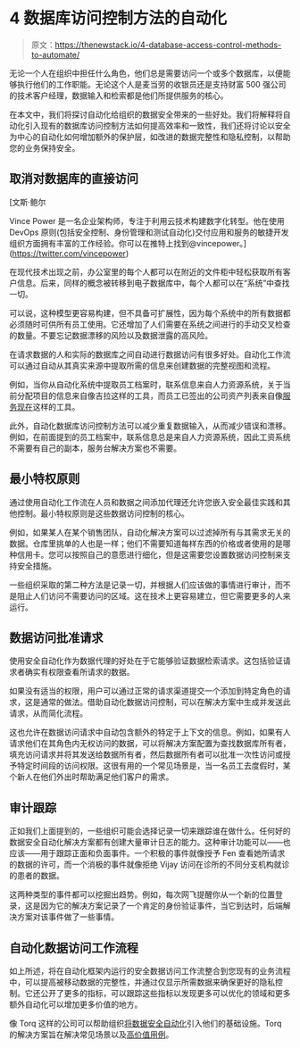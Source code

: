 # 4 数据库访问控制方法的自动化

> 原文：<https://thenewstack.io/4-database-access-control-methods-to-automate/>

无论一个人在组织中担任什么角色，他们总是需要访问一个或多个数据库，以便能够执行他们的工作职能。无论这个人是麦当劳的收银员还是支持财富 500 强公司的技术客户经理，数据输入和检索都是他们所提供服务的核心。

在本文中，我们将探讨自动化给组织的数据安全带来的一些好处。我们将解释将自动化引入现有的数据库访问控制方法如何提高效率和一致性，我们还将讨论以安全为中心的自动化如何增加额外的保护层，如改进的数据完整性和隐私控制，以帮助您的业务保持安全。

## **取消对数据库的直接访问**

 [文斯·鲍尔

Vince Power 是一名企业架构师，专注于利用云技术构建数字化转型。他在使用 DevOps 原则(包括安全控制、身份管理和测试自动化)交付应用和服务的敏捷开发组织方面拥有丰富的工作经验。你可以在推特上找到@vincepower。](https://twitter.com/vincepower) 

在现代技术出现之前，办公室里的每个人都可以在附近的文件柜中轻松获取所有客户信息。后来，同样的概念被转移到电子数据库中，每个人都可以在“系统”中查找一切。

可以说，这种模型更容易构建，但不具备可扩展性，因为每个系统中的所有数据都必须随时可供所有员工使用。它还增加了人们需要在系统之间进行的手动交叉检查的数量。不要忘记数据漂移的风险以及数据泄露的高风险。

在请求数据的人和实际的数据库之间自动进行数据访问有很多好处。自动化工作流可以通过自动从其真实来源中提取所需的信息来创建数据的完整视图和流程。

例如，当你从自动化系统中提取员工档案时，联系信息来自人力资源系统，关于当前分配项目的信息来自像吉拉这样的工具，而员工已签出的公司资产列表来自像[服务现在](https://www.servicenow.com/?utm_content=inline-mention)这样的工具。

此外，自动化数据库访问控制方法可以减少重复数据输入，从而减少错误和漂移。例如，在前面提到的员工档案中，联系信息总是来自人力资源系统，因此工资系统不需要有自己的副本，服务台解决方案也不需要。

## **最小特权原则**

通过使用自动化工作流在人员和数据之间添加代理还允许您嵌入安全最佳实践和其他控制。最小特权原则是这些数据访问控制的核心。

例如，如果某人在某个销售团队，自动化解决方案可以过滤掉所有与其需求无关的数据。仓库里挑单的人也是一样；他们不需要知道每样东西的价格或者使用的是哪种信用卡。您可以按照自己的意愿进行细化，但是这需要您设置数据访问控制来支持安全措施。

一些组织采取的第二种方法是记录一切，并根据人们应该做的事情进行审计，而不是阻止人们访问不需要访问的区域。这在技术上更容易建立，但它需要更多的人来运行。

## **数据访问批准请求**

使用安全自动化作为数据代理的好处在于它能够验证数据检索请求。这包括验证请求者确实有权限查看所请求的数据。

如果没有适当的权限，用户可以通过正常的请求渠道提交一个添加到特定角色的请求，这是通常的做法。借助自动化数据访问控制，可以在解决方案中生成并发送此请求，从而简化流程。

这也允许在数据访问请求中自动包含额外的特定于上下文的信息。例如，如果有人请求他们在其角色内无权访问的数据，可以将解决方案配置为查找数据库所有者，填充访问请求并将其发送给数据所有者，然后数据所有者可以批准一次性访问或授予特定时间段的访问权限。这很有用的一个常见场景是，当一名员工去度假时，某个新人在他们外出时帮助满足他们客户的需求。

## **审计跟踪**

正如我们上面提到的，一些组织可能会选择记录一切来跟踪谁在做什么。任何好的数据安全自动化解决方案都有创建大量审计日志的能力。这种审计功能可以——也应该——用于跟踪正面和负面事件。一个积极的事件就像授予 Fen 查看她所请求的数据的许可，而一个消极的事件就像拒绝 Vijay 访问在诊所的不同分支机构就诊的患者的数据。

这两种类型的事件都可以挖掘出趋势。例如，每次网飞提醒你从一个新的位置登录，这是因为它的解决方案记录了一个肯定的身份验证事件，当它到达时，后端解决方案对该事件做了一些事情。

## **自动化数据访问工作流程**

如上所述，将在自动化框架内运行的安全数据访问工作流整合到您现有的业务流程中，可以提高被移动数据的完整性，并通过仅显示所需数据来确保更好的隐私控制。它还公开了更多的指标，可以跟踪这些指标以发现更多可以优化的领域和更多额外自动化可以增加更多价值的地方。

像 Torq 这样的公司可以帮助组织[将数据安全自动化](https://torq.io/blog/automate-data-access-control/)引入他们的基础设施。Torq 的解决方案旨在解决常见场景以及[高价值用例](https://torq.io/use-cases/secure-access-senstive-data/)。

<svg xmlns:xlink="http://www.w3.org/1999/xlink" viewBox="0 0 68 31" version="1.1"><title>Group</title> <desc>Created with Sketch.</desc></svg>